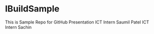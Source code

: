 # IBuildSample
This is Sample Repo for GitHub Presentation 
ICT Intern Saumil Patel
ICT Intern Sachin
